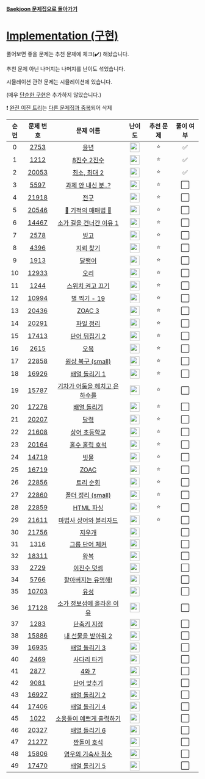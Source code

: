 **[Baekjoon 문제집으로 돌아가기](../readme.md)**

# [Implementation (구현)](https://www.acmicpc.net/workbook/view/6783)

풀어보면 좋을 문제는 추천 문제에 체크(✔️) 해놨습니다.

추천 문제 아닌 나머지는 나머지를 난이도 섞었습니다.

시뮬레이션 관련 문제는 시뮬레이션에 있습니다.

(매우 [단순한 구현](https://www.acmicpc.net/problem/1000)은 추가하지 않았습니다.)

❗ [완전 이진 트리](https://www.acmicpc.net/problem/9934)는 [다른 문제집과 중복](../트리/완전_이진_트리.md)되어 삭제

| 순번 |                   문제 번호                    |                             문제 이름                             |                                난이도                                 | 추천 문제 | 풀이 여부 |
| :--: | :--------------------------------------------: | :---------------------------------------------------------------: | :-------------------------------------------------------------------: | :-------: | :-------: |
|  0   |  [2753](https://www.acmicpc.net/problem/2753)  |                          [윤년](윤년.md)                          | <img height="25px" src="https://static.solved.ac/tier_small/2.svg"/>  |    ⭐     |    ✅     |
|  1   |  [1212](https://www.acmicpc.net/problem/1212)  |                   [8진수 2진수](8진수_2진수.md)                   | <img height="25px" src="https://static.solved.ac/tier_small/3.svg"/>  |    ⭐     |    ✅     |
|  2   | [20053](https://www.acmicpc.net/problem/20053) |                  [최소, 최대 2](최소,_최대_2.md)                  | <img height="25px" src="https://static.solved.ac/tier_small/3.svg"/>  |    ⭐     |    ✅     |
|  3   |  [5597](https://www.acmicpc.net/problem/5597)  |            [과제 안 내신 분..?](과제_안_내신_분..?.md)            | <img height="25px" src="https://static.solved.ac/tier_small/4.svg"/>  |    ⭐     |    ⬜️    |
|  4   | [21918](https://www.acmicpc.net/problem/21918) |                          [전구](전구.md)                          | <img height="25px" src="https://static.solved.ac/tier_small/4.svg"/>  |    ⭐     |    ⬜️    |
|  5   | [20546](https://www.acmicpc.net/problem/20546) |              [🐜 기적의 매매법 🐜](기적의_매매법.md)              | <img height="25px" src="https://static.solved.ac/tier_small/5.svg"/>  |    ⭐     |    ⬜️    |
|  6   | [14467](https://www.acmicpc.net/problem/14467) |       [소가 길을 건너간 이유 1](소가_길을_건너간_이유_1.md)       | <img height="25px" src="https://static.solved.ac/tier_small/6.svg"/>  |    ⭐     |    ⬜️    |
|  7   |  [2578](https://www.acmicpc.net/problem/2578)  |                          [빙고](빙고.md)                          | <img height="25px" src="https://static.solved.ac/tier_small/6.svg"/>  |    ⭐     |    ⬜️    |
|  8   |  [4396](https://www.acmicpc.net/problem/4396)  |                     [지뢰 찾기](지뢰_찾기.md)                     | <img height="25px" src="https://static.solved.ac/tier_small/6.svg"/>  |    ⭐     |    ⬜️    |
|  9   |  [1913](https://www.acmicpc.net/problem/1913)  |                        [달팽이](달팽이.md)                        | <img height="25px" src="https://static.solved.ac/tier_small/7.svg"/>  |    ⭐     |    ⬜️    |
|  10  | [12933](https://www.acmicpc.net/problem/12933) |                          [오리](오리.md)                          | <img height="25px" src="https://static.solved.ac/tier_small/7.svg"/>  |    ⭐     |    ⬜️    |
|  11  |  [1244](https://www.acmicpc.net/problem/1244)  |              [스위치 켜고 끄기](스위치_켜고_끄기.md)              | <img height="25px" src="https://static.solved.ac/tier_small/7.svg"/>  |    ⭐     |    ⬜️    |
|  12  | [10994](https://www.acmicpc.net/problem/10994) |                  [별 찍기 - 19](별_찍기_-_19.md)                  | <img height="25px" src="https://static.solved.ac/tier_small/7.svg"/>  |    ⭐     |    ⬜️    |
|  13  | [20436](https://www.acmicpc.net/problem/20436) |                        [ZOAC 3](ZOAC_3.md)                        | <img height="25px" src="https://static.solved.ac/tier_small/7.svg"/>  |    ⭐     |    ⬜️    |
|  14  | [20291](https://www.acmicpc.net/problem/20291) |                     [파일 정리](파일_정리.md)                     | <img height="25px" src="https://static.solved.ac/tier_small/8.svg"/>  |    ⭐     |    ⬜️    |
|  15  | [17413](https://www.acmicpc.net/problem/17413) |                 [단어 뒤집기 2](단어_뒤집기_2.md)                 | <img height="25px" src="https://static.solved.ac/tier_small/8.svg"/>  |    ⭐     |    ⬜️    |
|  16  |  [2615](https://www.acmicpc.net/problem/2615)  |                          [오목](오목.md)                          | <img height="25px" src="https://static.solved.ac/tier_small/8.svg"/>  |    ⭐     |    ⬜️    |
|  17  | [22858](https://www.acmicpc.net/problem/22858) |            [원상 복구 (small)](<원상_복구_(small).md>)            | <img height="25px" src="https://static.solved.ac/tier_small/8.svg"/>  |    ⭐     |    ⬜️    |
|  18  | [16926](https://www.acmicpc.net/problem/16926) |                 [배열 돌리기 1](배열_돌리기_1.md)                 | <img height="25px" src="https://static.solved.ac/tier_small/9.svg"/>  |    ⭐     |    ⬜️    |
|  19  | [15787](https://www.acmicpc.net/problem/15787) | [기차가 어둠을 헤치고 은하수를](기차가_어둠을_헤치고_은하수를.md) | <img height="25px" src="https://static.solved.ac/tier_small/9.svg"/>  |    ⭐     |    ⬜️    |
|  20  | [17276](https://www.acmicpc.net/problem/17276) |                   [배열 돌리기](배열_돌리기.md)                   | <img height="25px" src="https://static.solved.ac/tier_small/10.svg"/> |    ⭐     |    ⬜️    |
|  21  | [20207](https://www.acmicpc.net/problem/20207) |                          [달력](달력.md)                          | <img height="25px" src="https://static.solved.ac/tier_small/10.svg"/> |    ⭐     |    ⬜️    |
|  22  | [21608](https://www.acmicpc.net/problem/21608) |                 [상어 초등학교](상어_초등학교.md)                 | <img height="25px" src="https://static.solved.ac/tier_small/10.svg"/> |    ⭐     |    ⬜️    |
|  23  | [20164](https://www.acmicpc.net/problem/20164) |                [홀수 홀릭 호석](홀수_홀릭_호석.md)                | <img height="25px" src="https://static.solved.ac/tier_small/11.svg"/> |    ⭐     |    ⬜️    |
|  24  | [14719](https://www.acmicpc.net/problem/14719) |                          [빗물](빗물.md)                          | <img height="25px" src="https://static.solved.ac/tier_small/11.svg"/> |    ⭐     |    ⬜️    |
|  25  | [16719](https://www.acmicpc.net/problem/16719) |                          [ZOAC](ZOAC.md)                          | <img height="25px" src="https://static.solved.ac/tier_small/11.svg"/> |    ⭐     |    ⬜️    |
|  26  | [22856](https://www.acmicpc.net/problem/22856) |                     [트리 순회](트리_순회.md)                     | <img height="25px" src="https://static.solved.ac/tier_small/12.svg"/> |    ⭐     |    ⬜️    |
|  27  | [22860](https://www.acmicpc.net/problem/22860) |            [폴더 정리 (small)](<폴더_정리_(small).md>)            | <img height="25px" src="https://static.solved.ac/tier_small/13.svg"/> |    ⭐     |    ⬜️    |
|  28  | [22859](https://www.acmicpc.net/problem/22859) |                     [HTML 파싱](HTML_파싱.md)                     | <img height="25px" src="https://static.solved.ac/tier_small/13.svg"/> |    ⭐     |    ⬜️    |
|  29  | [21611](https://www.acmicpc.net/problem/21611) |        [마법사 상어와 블리자드](마법사_상어와_블리자드.md)        | <img height="25px" src="https://static.solved.ac/tier_small/15.svg"/> |    ⭐     |    ⬜️    |
|  30  | [21756](https://www.acmicpc.net/problem/21756) |                        [지우개](지우개.md)                        | <img height="25px" src="https://static.solved.ac/tier_small/4.svg"/>  |           |    ⬜️    |
|  31  |  [1316](https://www.acmicpc.net/problem/1316)  |                [그룹 단어 체커](그룹_단어_체커.md)                | <img height="25px" src="https://static.solved.ac/tier_small/6.svg"/>  |           |    ⬜️    |
|  32  | [18311](https://www.acmicpc.net/problem/18311) |                          [왕복](왕복.md)                          | <img height="25px" src="https://static.solved.ac/tier_small/6.svg"/>  |           |    ⬜️    |
|  33  |  [2729](https://www.acmicpc.net/problem/2729)  |                   [이진수 덧셈](이진수_덧셈.md)                   | <img height="25px" src="https://static.solved.ac/tier_small/6.svg"/>  |           |    ⬜️    |
|  34  |  [5766](https://www.acmicpc.net/problem/5766)  |            [할아버지는 유명해!](할아버지는_유명해!.md)            | <img height="25px" src="https://static.solved.ac/tier_small/7.svg"/>  |           |    ⬜️    |
|  35  | [10703](https://www.acmicpc.net/problem/10703) |                          [유성](유성.md)                          | <img height="25px" src="https://static.solved.ac/tier_small/8.svg"/>  |           |    ⬜️    |
|  36  | [17128](https://www.acmicpc.net/problem/17128) |     [소가 정보섬에 올라온 이유](소가_정보섬에_올라온_이유.md)     | <img height="25px" src="https://static.solved.ac/tier_small/9.svg"/>  |           |    ⬜️    |
|  37  |  [1283](https://www.acmicpc.net/problem/1283)  |                   [단축키 지정](단축키_지정.md)                   | <img height="25px" src="https://static.solved.ac/tier_small/9.svg"/>  |           |    ⬜️    |
|  38  | [15886](https://www.acmicpc.net/problem/15886) |             [내 선물을 받아줘 2](내_선물_받아줘_2.md)             | <img height="25px" src="https://static.solved.ac/tier_small/9.svg"/>  |           |    ⬜️    |
|  39  | [16935](https://www.acmicpc.net/problem/16935) |                 [배열 돌리기 3](배열_돌리기_3.md)                 | <img height="25px" src="https://static.solved.ac/tier_small/10.svg"/> |           |    ⬜️    |
|  40  |  [2469](https://www.acmicpc.net/problem/2469)  |                   [사다리 타기](사다리_타기.md)                   | <img height="25px" src="https://static.solved.ac/tier_small/10.svg"/> |           |    ⬜️    |
|  41  |  [2877](https://www.acmicpc.net/problem/2877)  |                         [4와 7](4와_7.md)                         | <img height="25px" src="https://static.solved.ac/tier_small/10.svg"/> |           |    ⬜️    |
|  42  |  [9081](https://www.acmicpc.net/problem/9081)  |                   [단어 맞추기](단어_맞추기.md)                   | <img height="25px" src="https://static.solved.ac/tier_small/10.svg"/> |           |    ⬜️    |
|  43  | [16927](https://www.acmicpc.net/problem/16927) |                 [배열 돌리기 2](배열_돌리기_2.md)                 | <img height="25px" src="https://static.solved.ac/tier_small/11.svg"/> |           |    ⬜️    |
|  44  | [17406](https://www.acmicpc.net/problem/17406) |                 [배열 돌리기 4](배열_돌리기_4.md)                 | <img height="25px" src="https://static.solved.ac/tier_small/12.svg"/> |           |    ⬜️    |
|  45  |  [1022](https://www.acmicpc.net/problem/1022)  |      [소용돌이 예쁘게 출력하기](소용돌이_예쁘게_출력하기.md)      | <img height="25px" src="https://static.solved.ac/tier_small/12.svg"/> |           |    ⬜️    |
|  46  | [20327](https://www.acmicpc.net/problem/20327) |                 [배열 돌리기 6](배열_돌리기_6.md)                 | <img height="25px" src="https://static.solved.ac/tier_small/13.svg"/> |           |    ⬜️    |
|  47  | [21277](https://www.acmicpc.net/problem/21277) |                   [짠돌이 호석](짠돌이_호석.md)                   | <img height="25px" src="https://static.solved.ac/tier_small/13.svg"/> |           |    ⬜️    |
|  48  | [15806](https://www.acmicpc.net/problem/15806) |            [영우의 기숙사 청소](영우의_기숙사_청소.md)            | <img height="25px" src="https://static.solved.ac/tier_small/15.svg"/> |           |    ⬜️    |
|  49  | [17470](https://www.acmicpc.net/problem/17470) |                 [배열 돌리기 5](배열_돌리기_5.md)                 | <img height="25px" src="https://static.solved.ac/tier_small/16.svg"/> |           |    ⬜️    |
